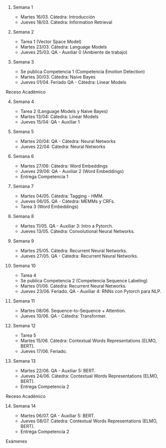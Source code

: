 

1. Semana 1
	
   * Martes 16/03. Cátedra: Introducción
   * Jueves 18/03. Cátedra: Information Retrieval
   
  
   
2. Semana 2
     * Tarea 1 (Vector Space Model)	 	
     * Martes 23/03. Cátedra: Language Models
     * Jueves 25/03.  QA - Auxiliar 0  (Ambiente de trabajo)  
 


3. Semana 3
    * Se publica Competencia 1 (Competencia Emotion Detection)
    * Martes 30/03. Cátedra: Naive Bayes
    * Jueves 01/04.  Feriado QA - Cátedra:  Linear Models
   
Receso Académico

4. Semana 4
     * Tarea 2 (Language Models y Naive Bayes)		
     * Martes 13/04: Cátedra:  Linear Models	 	
     * Jueves 15/04: QA -  Auxiliar 1
   

5. Semana 5

     * Martes 20/04: QA - Cátedra:  Neural Networks
     * Jueves 22/04: Cátedra: Neural Networks


6. Semana 6

     * Martes 27/06:  Cátedra: Word Embeddings 
     * Jueves 29/06:  QA - Auxiliar 2 (Word Embeddings) 
     * Entrega Competencia 1


7. Semana 7
     * Martes 04/05. Cátedra:  Tagging - HMM.  
     * Jueves 06/05.  QA - Cátedra:  MEMMs y CRFs.  
     * Tarea 3 (Word Embeddings)


8. Semana 8
      * Martes 11/05.   QA - Auxiliar 3: Intro a Pytorch.    
      * Jueves 13/05.  Cátedra: Convolutional Neural Networks.    
      
9. Semana 9
      * Martes 25/05.  Cátedra:  Recurrent Neural Networks.   
      * Jueves 27/05.  QA - Cátedra:  Recurrent Neural Networks. 

10. Semana 10
      * Tarea 4 
      * Se publica Competencia 2 (Competencia Sequence Labeling) 
      * Martes 01/06.  Cátedra: Recurrent Neural Networks.               
      * Jueves 23/06.  Feriado.    QA - Auxiliar 4: RNNs con Pytorch para NLP.  

11. Semana 11

      * Martes 08/06. Sequence-to-Sequence + Attention. 
      * Jueves 10/06. QA -  Cátedra: Transformer.     


12. Semana 12
      * Tarea 5 
      * Martes 15/06. Cátedra: Contextual Words Representations (ELMO, BERT).     
      * Jueves 17/06. Feriado.


13. Semana 13

      * Martes 22/06. QA - Auxiliar 5: BERT.  
      * Jueves 24/06. Cátedra: Contextual Words Representations (ELMO, BERT).      
      * Entrega Competencia 2      
       
Receso Académico

14. Semana 14

      * Martes 06/07. QA - Auxiliar 5: BERT.  
      * Jueves 08/07. Cátedra: Contextual Words Representations (ELMO, BERT).      
      * Entrega Competencia 2   

Exámenes
